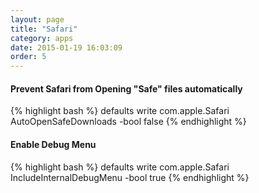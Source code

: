 ```yaml
---
layout: page
title: "Safari"
category: apps
date: 2015-01-19 16:03:09
order: 5
---
```


#### Prevent Safari from Opening "Safe" files automatically

{% highlight bash %}
defaults write com.apple.Safari AutoOpenSafeDownloads -bool false
{% endhighlight %}

#### Enable Debug Menu

{% highlight bash %}
defaults write com.apple.Safari IncludeInternalDebugMenu -bool true
{% endhighlight %}
